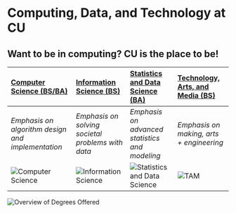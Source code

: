 # Computing, Data, and Technology at CU

## Want to be in computing? CU is the place to be!

| [Computer Science (BS/BA)](https://kenbod.github.io/computing_paths/CS.html) | [Information Science (BS)](https://kenbod.github.io/computing_paths/IS.html) | [Statistics and Data Science (BA)](https://kenbod.github.io/computing_paths/SDS.html) | [Technology, Arts, and Media (BS)](https://kenbod.github.io/computing_paths/TAM.html) |
|:-----------|:-----------|:------------|:------------|
| _Emphasis on algorithm design and implementation_ | _Emphasis on solving societal problems with data_ | _Emphasis on advanced statistics and modeling_ | _Emphasis on making, arts + engineering_ |
| ![Computer Science](https://kenbod.github.io/computing_paths/images/Code.png "Computer Science") | ![Information Science](https://kenbod.github.io/computing_paths/images/InformationScience.png "Information Science") | ![Statistics and Data Science](https://kenbod.github.io/computing_paths/images/SDS.png "Statistics and Data Science") | ![TAM](https://kenbod.github.io/computing_paths/images/new_tam.png "Technology, Arts, and Media") |

![Overview of Degrees Offered](https://kenbod.github.io/computing_paths/images/DegreesOffered.png "Find Your Fit")
